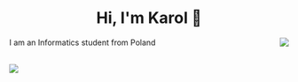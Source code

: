 <h1 align= "center">Hi, I'm Karol 👋</h1>

I am an Informatics student from Poland <img align="right" src="https://github-readme-stats.vercel.app/api/top-langs/?username=karolstawowski&hide=html&theme=github_dark">
<br><br>

<!--
**karolstawowski/karolstawowski** is a ✨ _special_ ✨ repository because its `README.md` (this file) appears on your GitHub profile.

Here are some ideas to get you started:

- 🔭 I’m currently working on ...
- 🌱 I’m currently learning ...
- 👯 I’m looking to collaborate on ...
- 🤔 I’m looking for help with ...
- 💬 Ask me about ...
- 📫 How to reach me: ...
- 😄 Pronouns: ...
- ⚡ Fun fact: ...
-->


<img align="left" src="https://github-readme-stats.vercel.app/api?username=karolstawowski&show_icons=true&theme=github_dark&hide=stars,prs">

